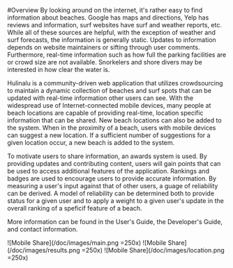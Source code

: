 #Overview
By looking around on the internet, it's rather easy to find information about beaches. Google has maps and directions, Yelp has reviews and information, surf websites have surf and weather reports, etc. While all of these sources are helpful, with the exception of weather and surf forecasts, the information is generally static. Updates to information depends on website maintainers or sifting through user comments. Furthermore, real-time information such as how full the parking facilities are or crowd size are not available. Snorkelers and shore divers may be interested in how clear the water is.

Hulinalu is a community-driven web application that utilizes crowdsourcing to maintain a dynamic collection of beaches and surf spots that can be updated with real-time information other users can see. With the widespread use of Internet-connected mobile devices, many people at beach locations are capable of providing real-time, location specific information that can be shared. New beach locations can also be added to the system. When in the proximity of a beach, users with mobile devices can suggest a new location. If a sufficient number of suggestions for a given location occur, a new beach is added to the system. 

To motivate users to share information, an awards system is used. By providing updates and contributing content, users will gain points that can be used to access additional features of the application. Rankings and badges are used to encourage users to provide accurate information. By measuring a user's input against that of other users, a guage of reliability can be derived. A model of reliability can be determined both to provide status for a given user and to apply a weight to a given user's update in the overall ranking of a speficif feature of a beach.

More information can be found in the User's Guide, the Developer's Guide, and contact information.


![Mobile Share](/doc/images/main.png =250x)
![Mobile Share](/doc/images/results.png =250x)
![Mobile Share](/doc/images/location.png =250x)
